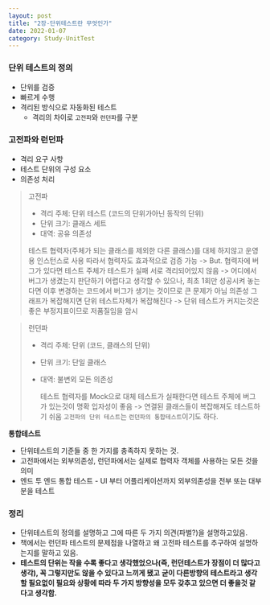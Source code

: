 ```yaml
---
layout: post
title: "2장-단위테스트란 무엇인가"
date: 2022-01-07
category: Study-UnitTest
---
```


### 단위 테스트의 정의
- 단위를 검증
- 빠르게 수행
- 격리된 방식으로 자동화된 테스트
  - 격리의 차이로 `고전파`와 `런던파`를 구분


### 고전파와 런던파
- 격리 요구 사항
- 테스트 단위의 구성 요소
- 의존성 처리
> 고전파
 >   - 격리 주체: 단위 테스트 (코드의 단위가아닌 동작의 단위)
 >   - 단위 크기: 클래스 세트
 >   - 대역: 공유 의존성
 >
 >   테스트 협력자(주체가 되는 클래스를 제외한 다른 클래스)를 대체 하지않고 운영용 인스턴스로 사용
    따라서 협력자도 효과적으로 검증 가능 -> But. 협력자에 버그가 있다면 테스트 주체가 테스트가 실패
    서로 격리되어있지 않음 -> 어디에서 버그가 생겼는지 판단하기 어렵다고 생각할 수 있으나, 
                        최초 1회만 성공시켜 놓는다면 이후 변경하는 코드에서 버그가 생기는 것이므로 큰 문제가 아님
    의존성 그래프가 복잡해지면 단위 테스트자체가 복잡해진다 -> 단위 테스트가 커지는것은 좋은 부정지표이므로 저품질임을 암시

> 런던파
 >    - 격리 주체: 단위 (코드, 클래스의 단위)
 >   - 단위 크기: 단일 클래스
 >  - 대역: 불변외 모든 의존성
 >
 >    테스트 협력자를 Mock으로 대체
    테스트가 실패한다면 테스트 주체에 버그가 있는것이 명확
    입자성이 좋음 -> 연결된 클래스들이 복잡해져도 테스트하기 쉬움
    `고전파의 단위 테스트`는 `런던파의 통합테스트`이기도 하다.

**통합테스트**
- 단위테스트의 기준들 중 한 가지를 충족하지 못하는 것.
- 고전파에서는 외부의존성, 런던파에서는 실제로 협력자 객체를 사용하는 모든 것을 의미
- 엔드 투 엔드 통합 테스트 - UI 부터 어플리케이션까지 외부의존성을 전부 또는 대부분을 테스트

### 정리
- 단위테스트의 정의를 설명하고 그에 따른 두 가지 의견(파벌?)을 설명하고있음.
- 책에서는 런던파 테스트의 문제점을 나열하고 왜 고전파 테스트를 추구하여 설명하는지를 말하고 있음.
  <br/>
- **테스트의 단위는 작을 수록 좋다고 생각했었으나(즉, 런던테스트가 장점이 더 많다고 생각), 꼭 그렇지만도 않을 수 있다고 느끼게 됐고**
  **굳이 다른방향의 테스트라고 생각할 필요없이 필요와 상황에 따라 두 가지 방향성을 모두 갖추고 있으면 더 좋을것 같다고 생각함.**


